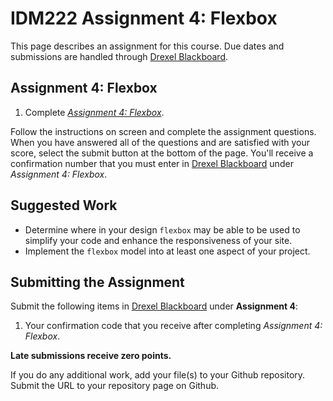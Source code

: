 # IDM222 Assignment 4: Flexbox

This page describes an assignment for this course. Due dates and submissions are handled through [Drexel Blackboard](https://learn.dcollege.net/).

## Assignment 4: Flexbox

1. Complete [_Assignment 4: Flexbox_](https://idm-hw.netlify.com/).

Follow the instructions on screen and complete the assignment questions. When you have answered all of the questions and are satisfied with your score, select the submit button at the bottom of the page. You'll receive a confirmation number that you must enter in [Drexel Blackboard](https://learn.dcollege.net/) under _Assignment 4: Flexbox_.

## Suggested Work

- Determine where in your design `flexbox` may be able to be used to simplify your code and enhance the responsiveness of your site.
- Implement the `flexbox` model into at least one aspect of your project.

## Submitting the Assignment

Submit the following items in [Drexel Blackboard](https://learn.dcollege.net/) under **Assignment 4**:

1. Your confirmation code that you receive after completing _Assignment 4: Flexbox_.

**Late submissions receive zero points.**

If you do any additional work, add your file(s) to your Github repository. Submit the URL to your repository page on Github.
